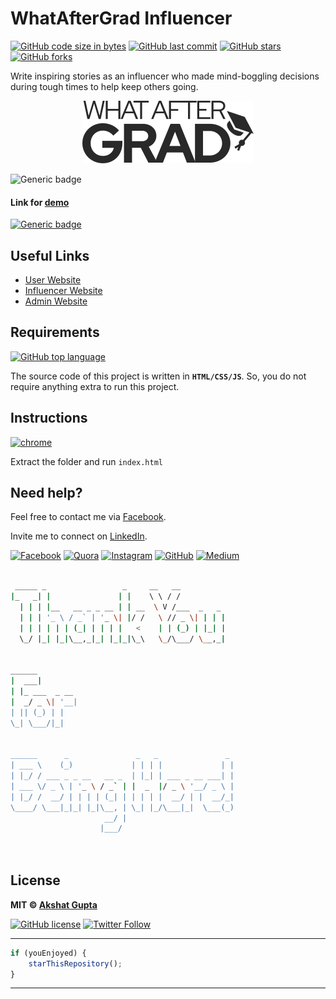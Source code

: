 # WhatAfterGrad Influencer

[![GitHub code size in bytes](https://img.shields.io/github/languages/code-size/akshatvg/WhatAfterGrad?logo=github&style=social)](https://github.com/akshatvg/) [![GitHub last commit](https://img.shields.io/github/last-commit/akshatvg/WhatAfterGrad?style=social&logo=git)](https://github.com/akshatvg/) [![GitHub stars](https://img.shields.io/github/stars/akshatvg/WhatAfterGrad?style=social)](https://github.com/akshatvg/WhatAfterGrad/stargazers) [![GitHub forks](https://img.shields.io/github/forks/akshatvg/WhatAfterGrad?style=social&logo=git)](https://github.com/akshatvg/WhatAfterGrad/network)

Write inspiring stories as an influencer who made mind-boggling decisions during tough times to help keep others going.

<p align="center">
<a href="https://influencer.whataftergrad.com">
<img src="https://github.com/akshatvg/WhatAfterGrad/blob/master/assets/img/logo.svg" alt="WhatAfterGrad Logo"/>
</a>
</p>

![Generic badge](https://img.shields.io/badge/WhatAfter-Grad-orange)

 

#### Link for [demo](https://influencer.whataftergrad.com) 

[![Generic badge](https://img.shields.io/badge/view-demo-orange)](https://influencer.whataftergrad.com)

## Useful Links

* [User Website](https://www.whataftergrad.com)
* [Influencer Website](https://influencer.whataftergrad.com)
* [Admin Website](https://admin.whataftergrad.com)

## Requirements

[![GitHub top language](https://img.shields.io/github/languages/top/akshatvg/WhatAfterGrad?logo=javascript&style=social)](https://github.com/akshatvg/)

The source code of this project is written in **`HTML/CSS/JS`**. So, you do not require anything extra to run this project. 

## Instructions

[![chrome](https://img.shields.io/badge/Open-index.html-lightgrey.svg?logo=google-chrome&style=popout&logoColor=red)](https://influencer.whataftergrad.com)

Extract the folder and run `index.html` 

## Need help?

Feel free to contact me via [Facebook](https://www.facebook.com/akshatvg). 

Invite me to connect on [LinkedIn](https://www.linkedin.com/in/akshatvg/). 

[![Facebook](https://img.shields.io/badge/Facebook-add-blue.svg?logo=facebook&logoColor=white)](https://www.facebook.com/akshatvg) [![Quora](https://img.shields.io/badge/Quora-ask-red.svg?logo=quora)](https://www.quora.com/profile/Akshat-Gupta-279) [![Instagram](https://img.shields.io/badge/Instagram-follow-purple.svg?logo=instagram&logoColor=white)](https://www.instagram.com/akshatvg/) [![GitHub](https://img.shields.io/badge/Snapchat-add-yellow.svg?logo=snapchat&logoColor=white)](https://www.snapchat.com/add/akshatvg) [![Medium](https://img.shields.io/badge/Medium-follow-black.svg?logo=medium&logoColor=white)](https://medium.com/@akshatvg)

``` bash

 _____ _                 _     __   __            
|_   _| |               | |    \ \ / /            
  | | | |__   __ _ _ __ | | __  \ V /___  _   _   
  | | | '_ \ / _` | '_ \| |/ /   \ // _ \| | | |  
  | | | | | | (_| | | | |   <    | | (_) | |_| |  
  \_/ |_| |_|\__,_|_| |_|_|\_\   \_/\___/ \__,_|  
                                                  
                                                  
______                                            
|  ___|                                           
| |_ ___  _ __                                    
|  _/ _ \| '__|                                   
| || (_) | |                                      
\_| \___/|_|                                      
                                                  
                                                  
______      _               _   _               _ 
| ___ \    (_)             | | | |             | |
| |_/ / ___ _ _ __   __ _  | |_| | ___ _ __ ___| |
| ___ \/ _ \ | '_ \ / _` | |  _  |/ _ \ '__/ _ \ |
| |_/ /  __/ | | | | (_| | | | | |  __/ | |  __/_|
\____/ \___|_|_| |_|\__, | \_| |_/\___|_|  \___(_)
                     __/ |                        
                    |___/                         

 

```

## License

**MIT &copy; [Akshat Gupta](https://github.com/akshatvg/WhatAfterGrad/blob/master/LICENSE)**

[![GitHub license](https://img.shields.io/github/license/akshatvg/WhatAfterGrad?style=social&logo=github)](https://github.com/akshatvg/WhatAfterGrad/blob/master/LICENSE) [![Twitter Follow](https://img.shields.io/twitter/follow/akshatvg?style=social)](https://twitter.com/akshatvg)

---------

``` javascript
if (youEnjoyed) {
    starThisRepository();
}
```

-----------
